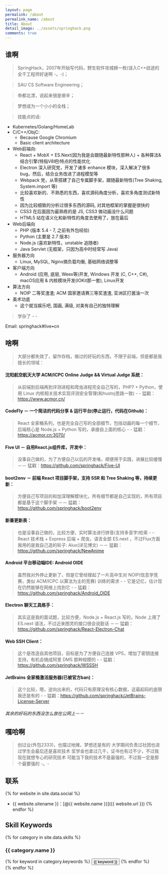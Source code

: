 ```yaml
---
layout: page
permalink: /about
permalink_name: /about
title: About
detail_image: ../assets/springhack.png
comments: true
---
```


## 谁啊

> SpringHack，2007年开始写代码，野生软件攻城狮一枚(误入C++歧途的全干工程师好迷啊 -。-)；

> SAU CS Software Engineering；

> 帝都北漂，说起来很是艰辛；

> 梦想成为一个小小的全栈；

> 技能点的话:
  - Kubernetes/Golang/HomeLab
  - C/C++/ObjC:
    - Because Google Chromium
    - Basic client architecture
  - Web前端向:
    - React + MobX + ES.Next(因为我是会跟随最新特性那种人) + 各种算法&结合引擎(特指V8吧)特点的性能优化
    - Electron 深入研究党，开发了诸多 enhance 模块，深入解决了很多 bug，然后，结合业务改进了进程模型等
    - Webpack 党，从零搭建了自己专属脚手架，跟随最新特性(Tree Shaking, System.import 等)
    - 比较喜欢新的、不熟悉的东西，喜欢源码角度分析，喜欢多角度测试新特性
    - 因为比较细致的分析过很多东西的源码, 对其他框架的掌握是很快的
    - CSS3 在后面因为最熟练的是 JS, CSS3 做动画没什么问题
    - HTML5 站在语义化和新特性的角度去使用了，放在最后
  - Web后端向
    - PHP (版本 5.4 - 7, 之前有外包经验)
    - Python (主要是 2.7 版本)
    - Node.js (喜欢新特性，unstable 追随者)
    - Java Servlet (无框架，只因为高中时经常写 Java)
  - 服务器方向
    - Linux, MySQL, Nginx搞负载均衡, 基础网络调整等
  - 客户端方向
    - Android (应用, 底层, Weex等)开发, Windows 开发 (C, C++, C#), macOS应用 & 内核模块开发(IOKit那一套), Linux开发
  - 算法方向
    - NOIP 二等奖渣渣; ACM 国家邀请赛三等奖渣渣, 亚洲区打酱油一次
  - 美术功底
    - 这个就当娱乐吧, 国画, 满级, 对美有自己的独特理解

> 学杂了 - -


Email: springhack#live•cn

## 啥啊

> 大部分都失效了，留作存档，做过的好玩的东西，不限于前端，但是都是我擅长的领域：

#### 沈阳航空航天大学 ACM/ICPC Online Judge && Virtual Judge 系统：
> 从前端到后端再到评测进程和爬虫进程完全自己写的，PHP7 + Python，使用 Linux 内核相关技术实现评测安全管理(和hustoj思路一致) - -
> 猛戳：https://www.acmor.cn/


#### CodeFly － 一个简洁的代码分享 & 运行平台(停止运行，代码在Github)：
> React 全家桶系列，也是完全自己写的全部细节，包括动画的每一个细节，后端核心是 Node.js + Python 写的，承接自上面的核心 - -
> 猛戳：https://acmor.cn:3070/


#### Five UI － 自用React.js组件库，开发中：
> 没事自己做的，为了方便自己以后的开发咯，顺便用于实践，进展比较缓慢 －－
> 猛戳：https://github.com/springhack/Five-UI


#### boot2env － 前端 React 项目脚手架，支持 SSR 和 Tree Shaking 等，持续更新：
> 方便自己写项目的和加深理解模块化，所有细节都是自己实现的，所有项目都是基于这个脚手架 －－
> 猛戳：https://github.com/springhack/boot2env


#### 新番更新表：
> 也是没事自己做的，比较方便，实时算法进行拼音(支持多音字)检索 - -
> React 技术栈 + Express 后端 + 爬虫，语言全部 ES.next ，不过Flux方面我用的是我自己造的轮子: Alux(详见博文) －－
> 猛戳：https://github.com/springhack/NewAnime


#### Android 平台移动端IDE: Android OIDE
> 虽然我对外停止更新了，但是它曾经撑起了一片高中生对 NOIP(信息学竞赛，类似 ACM/ICPC 以算法为主的竞赛) 训练的需求 - -
> 它是记忆，估计现在仍然能够在网络上找到它 - -
> 猛戳：https://github.com/springhack/Android_OIDE


#### Electron 聊天工具练手：
> 其实这是我的面试题，比较方便，Node.js + React.js 写的，Node 上用了 ES.next 语法，不过近来图灵的接口很会说脏话 －－
> 猛戳：https://github.com/springhack/React-Electron-Chat


#### Web SSH Client：
> 这个是改造自其他项目，目标是为了方便自己连接 VPS，增加了密钥连接支持，有机会搞成阿里 DMS 那种规模的 - -
> 猛戳：https://github.com/springhack/WSSSH


#### JetBrains 全家桶激活服务器(已被官方ban)：
> 这个比较，嗯，逆向出来的，代码只有原理没有核心数据，这最起码的底限我还是有的 - -
> 猛戳：https://github.com/springhack/JetBrains-License-Server


###### 其余的好玩的东西没怎么放在公网上－－

## 嘎哈啊

> 创过业(外包2333)，也摆过地摊，梦想还是有的
> 大学期间负责过社团也进过学生会最后还是喜欢技术
> 奖学金也拿过几千，证书也有过不少，不过我现在就想专心的研究技术
> 可能当下我的技术不是最强的，不过我一定是那个最要强的 -。-


## 联系

{% for website in site.data.social %}
* {{ website.sitename }}：[@{{ website.name }}]({{ website.url }})
{% endfor %}

## Skill Keywords

{% for category in site.data.skills %}
### {{ category.name }}
<div class="btn-inline">
{% for keyword in category.keywords %}
<button class="btn btn-outline" type="button">{{ keyword }}</button>
{% endfor %}
</div>
{% endfor %}
